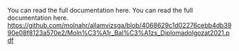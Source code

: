 You can read the full documentation here. You can read the full documentation here. https://github.com/molnahr/allamvizsga/blob/4068629c1d02276cebb4db3990e08f8123a570e2/Moln%C3%A1r_Bal%C3%A1zs_Diplomadolgozat2021.pdf
